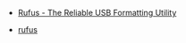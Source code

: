 * [Rufus - The Reliable USB Formatting Utility](https://rufus.ie/)

* [rufus](https://github.com/pbatard/rufus)

